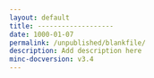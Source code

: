 ```yaml
---
layout: default
title: ------------------- 
date: 1000-01-07
permalink: /unpublished/blankfile/
description: Add description here
minc-docversion: v3.4
---
```

